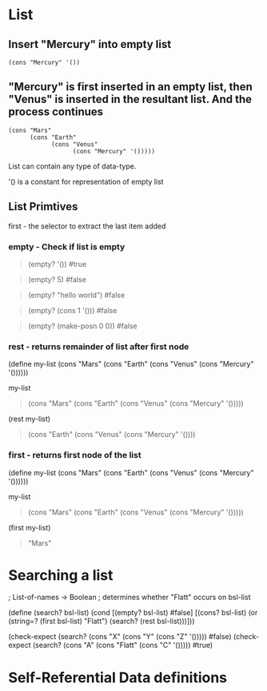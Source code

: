 # List
## Insert "Mercury" into empty list
    (cons "Mercury" '())
## "Mercury" is first inserted in an empty list, then "Venus" is inserted in the resultant list. And the process continues
    (cons "Mars"
          (cons "Earth"
                (cons "Venus"
                      (cons "Mercury" '()))))


List can contain any type of data-type.

'() is a constant for representation of empty list

## List Primtives 
first - the selector to extract the last item added

### empty - Check if list is empty 
> (empty? '())
#true

> (empty? 5)
#false

> (empty? "hello world")
#false

> (empty? (cons 1 '()))
#false

> (empty? (make-posn 0 0))
#false

### rest - returns remainder of list after first node
(define my-list (cons "Mars"
(cons "Earth"
(cons "Venus"
 (cons "Mercury" '())))))

my-list
> (cons "Mars" (cons "Earth" (cons "Venus" (cons "Mercury" '()))))

(rest my-list)
> (cons "Earth" (cons "Venus" (cons "Mercury" '())))

### first - returns first node of the list
(define my-list (cons "Mars"
(cons "Earth"
(cons "Venus"
 (cons "Mercury" '())))))

my-list
> (cons "Mars" (cons "Earth" (cons "Venus" (cons "Mercury" '()))))

(first my-list)
> "Mars"


# Searching a list

; List-of-names -> Boolean
; determines whether "Flatt" occurs on bsl-list

(define (search? bsl-list)
  (cond
    [(empty? bsl-list) #false]
    [(cons? bsl-list)
     (or (string=? (first bsl-list) "Flatt")
         (search? (rest bsl-list)))]))

(check-expect (search? (cons "X" (cons "Y"  (cons "Z" '()))))  #false)
(check-expect (search? (cons "A" (cons "Flatt" (cons "C" '()))))  #true)

# Self-Referential Data definitions